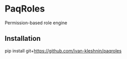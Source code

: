 # PaqRoles 

Permission-based role engine

## Installation

pip install git+https://github.com/ivan-kleshnin/paqroles
